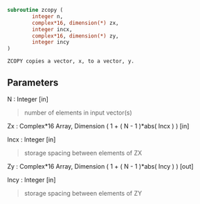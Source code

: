 ```fortran
subroutine zcopy (
		integer n,
		complex*16, dimension(*) zx,
		integer incx,
		complex*16, dimension(*) zy,
		integer incy
)
```

    ZCOPY copies a vector, x, to a vector, y.

## Parameters
N : Integer [in]
> number of elements in input vector(s)

Zx : Complex*16 Array, Dimension ( 1 + ( N - 1 )*abs( Incx ) ) [in]

Incx : Integer [in]
> storage spacing between elements of ZX

Zy : Complex*16 Array, Dimension ( 1 + ( N - 1 )*abs( Incy ) ) [out]

Incy : Integer [in]
> storage spacing between elements of ZY

